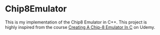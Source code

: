 # Chip8Emulator

This is my implementation of the Chip8 Emulator in C++. This project is highly inspired from the course [Creating A Chip-8 Emulator In C](https://www.udemy.com/course/creating-a-chip-8-emulator-in-c/) on Udemy.

